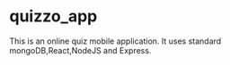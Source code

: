 # quizzo_app

This is an online quiz mobile application. It uses standard mongoDB,React,NodeJS and Express. 


